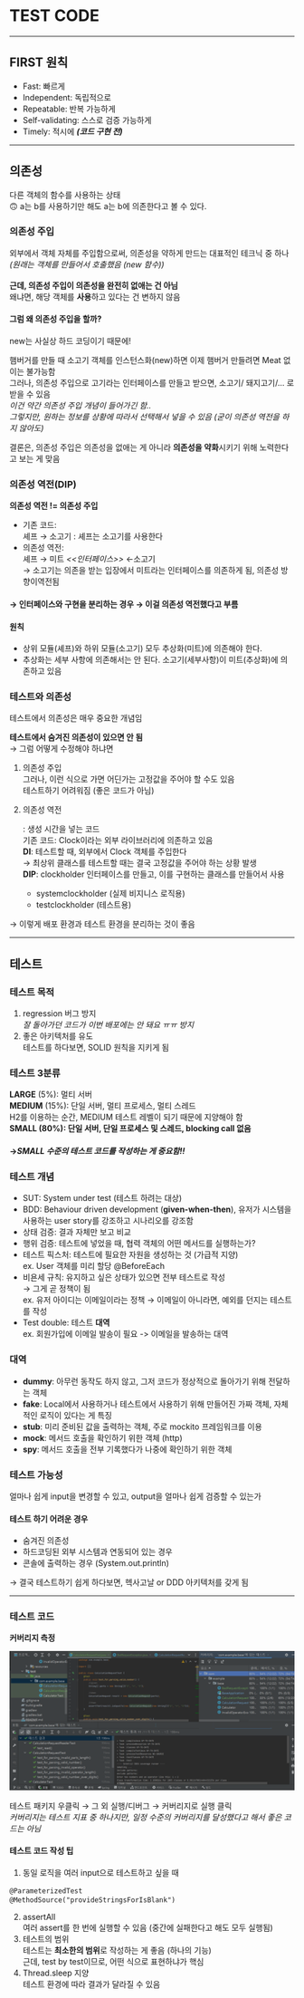 # TEST CODE

---
## FIRST 원칙
- Fast: 빠르게
- Independent: 독립적으로
- Repeatable: 반복 가능하게
- Self-validating: 스스로 검증 가능하게
- Timely: 적시에 _**(코드 구현 전)**_

---

## 의존성
다른 객체의 함수를 사용하는 상태<br>
🙃 a는 b를 사용하기만 해도 a는 b에 의존한다고 볼 수 있다.

### 의존성 주입
외부에서 객체 자체를 주입함으로써, 의존성을 약하게 만드는 대표적인 테크닉 중 하나<br>
_(원래는 객체를 만들어서 호출했음 (new 함수))_ <br><br>
**근데, 의존성 주입이 의존성을 완전히 없애는 건 아님**
<br>
왜냐면, 해당 객체를 **사용**하고 있다는 건 변하지 않음
<br>
#### **그럼 왜 의존성 주입을 할까?**

new는 사실상 하드 코딩이기 때문에!<br>

햄버거를 만들 때 소고기 객체를 인스턴스화(new)하면 이제 햄버거 만들려면 Meat 없이는 불가능함<br>
그러나, 의존성 주입으로 고기라는 인터페이스를 만들고 받으면, 소고기/ 돼지고기/... 로 받을 수 있음<br>
_이건 약간 의존성 주입 개념이 들어가긴 함.._<br>
_그렇지만, 원하는 정보를 상황에 따라서 선택해서 넣을 수 있음 (굳이 의존성 역전을 하지 않아도)_


결론은, 의존성 주입은 의존성을 없애는 게 아니라 **의존성을 약화**시키기 위해 노력한다고 보는 게 맞음<br>

### 의존성 역전(DIP)
**의존성 역전 != 의존성 주입**
<br>
- 기존 코드: <br>
  셰프 → 소고기 : 셰프는 소고기를 사용한다
- 의존성 역전: <br>
  셰프 → 미트 *<<인터페이스>>* ←소고기
  <br>→ 소고기는 의존을 받는 입장에서 미트라는 인터페이스를 의존하게 됨, 의존성 방향이역전됨

#### → 인터페이스와 구현을 분리하는 경우 → 이걸 의존성 역전했다고 부름

#### 원칙
- 상위 모듈(셰프)와 하위 모듈(소고기) 모두 추상화(미트)에 의존해야 한다.
- 추상화는 세부 사항에 의존해서는 안 된다. 소고기(세부사항)이 미트(추상화)에 의존하고 있음

### 테스트와 의존성

테스트에서 의존성은 매우 중요한 개념임

**테스트에서 숨겨진 의존성이 있으면 안 됨**
<br>
→ 그럼 어떻게 수정해야 하냐면<br>
1. 의존성 주입
   <br> 그러나, 이런 식으로 가면 어딘가는 고정값을 주어야 할 수도 있음
   <br> 테스트하기 어려워짐 (좋은 코드가 아님)
2. 의존성 역전

   : 생성 시간을 넣는 코드<br>
   기존 코드: Clock이라는 외부 라이브러리에 의존하고 있음<br>
   **DI**: 테스트할 때, 외부에서 Clock 객체를 주입한다 <br>
   → 최상위 클래스를 테스트할 때는 결국 고정값을 주어야 하는 상황 발생<br>
   **DIP**: clockholder 인터페이스를 만들고, 이를 구현하는 클래스를 만들어서 사용<br>
   - systemclockholder (실제 비지니스 로직용)<br>
   - testclockholder (테스트용)

→ 이렇게 배포 환경과 테스트 환경을 분리하는 것이 좋음

---
## 테스트
### 테스트 목적
1. regression 버그 방지
<br>_잘 돌아가던 코드가 이번 배포에는 안 돼요 ㅠㅠ 방지_
2. 좋은 아키텍처를 유도
<br> 테스트를 하다보면, SOLID 원칙을 지키게 됨

### 테스트 3분류
**LARGE** (5%): 멀티 서버<br>
**MEDIUM** (15%): 단일 서버, 멀티 프로세스, 멀티 스레드<br>
H2를 이용하는 순간, MEDIUM 테스트 레벨이 되기 때문에 지양해야 함<br>
**SMALL (80%): 단일 서버, 단일 프로세스 및 스레드, blocking call 없음**

#### →_SMALL 수준의 테스트 코드를 작성하는 게 중요함!!_

### 테스트 개념
- SUT: System under test (테스트 하려는 대상)
- BDD: Behaviour driven development (**given-when-then**), 유저가 시스템을 사용하는 user story를 강조하고 시나리오를 강조함
- 상태 검증: 결과 자체만 보고 비교
- 행위 검증: 테스트에 넣었을 때, 협력 객체의 어떤 메서드를 실행하는가?
- 테스트 픽스처: 테스트에 필요한 자원을 생성하는 것 (가급적 지양)
<br> ex. User 객체를 미리 할당 @BeforeEach
- 비욘세 규칙: 유지하고 싶은 상태가 있으면 전부 테스트로 작성 
<br>→ 그게 곧 정책이 됨
<br>ex. 유저 아이디는 이메일이라는 정책 → 이메일이 아니라면, 예외를 던지는 테스트를 작성
- Test double: 테스트 **대역**
<br>ex. 회원가입에 이메일 발송이 필요 -> 이메일을 발송하는 대역

### 대역
- **dummy**: 아무런 동작도 하지 않고, 그저 코드가 정상적으로 돌아가기 위해 전달하는 객체
- **fake**: Local에서 사용하거나 테스트에서 사용하기 위해 만들어진 가짜 객체, 자체적인 로직이 있다는 게 특징
- **stub**: 미리 준비된 값을 출력하는 객체, 주로 mockito 프레임워크를 이용
- **mock**: 메서드 호출을 확인하기 위한 객체 (http)
- **spy**: 메서드 호출을 전부 기록했다가 나중에 확인하기 위한 객체

### 테스트 가능성
얼마나 쉽게 input을 변경할 수 있고, output을 얼마나 쉽게 검증할 수 있는가

#### 테스트 하기 어려운 경우
- 숨겨진 의존성
- 하드코딩된 외부 시스템과 연동되어 있는 경우
- 콘솔에 출력하는 경우 (System.out.println)

→ 결국 테스트하기 쉽게 하다보면, 헥사고날 or DDD 아키텍처를 갖게 됨

---
### 테스트 코드
**커버리지 측정 <br>**

![img.png](img.png)

테스트 패키지 우클릭 → 그 외 실행/디버그 → 커버리지로 실행 클릭 <br>
_커버리지는 테스트 지표 중 하나지만, 일정 수준의 커버리지를 달성했다고 해서 좋은 코드는 아님_

#### 테스트 코드 작성 팁
1. 동일 로직을 여러 input으로 테스트하고 싶을 때
 ```
 @ParameterizedTest
 @MethodSource("provideStringsForIsBlank")
 ```
2. assertAll
<br> 여러 assert를 한 번에 실행할 수 있음 (중간에 실패한다고 해도 모두 실행됨)
3. 테스트의 범위
<br> 테스트는 **최소한의 범위**로 작성하는 게 좋음 (하나의 기능)
<br> 근데, test by test이므로, 어떤 식으로 표현하냐가 핵심
4. Thread.sleep 지양
<br> 테스트 환경에 따라 결과가 달라질 수 있음



